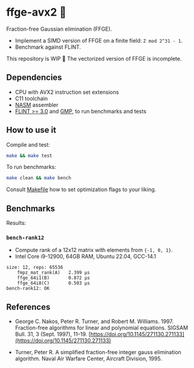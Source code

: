 ffge-avx2 🦋
============

Fraction-free Gaussian elimination (FFGE).

* Implement a SIMD version of FFGE on a finite field: `Z mod 2^31 - 1`.
* Benchmark against FLINT.

This repository is WIP 🚧 The vectorized version of FFGE is incomplete.

Dependencies
------------

* CPU with AVX2 instruction set extensions
* C11 toolchain
* [NASM](https://nasm.us) assembler
* [FLINT >= 3.0](https://flintlib.org) and [GMP](https://gmplib.org/),
  to run benchmarks and tests


How to use it
-------------

Compile and test:

```bash
make && make test
```

To run benchmarks:

```bash
make clean && make bench
```

Consult [Makefile](./Makefile) how to set optimization flags to your liking.


Benchmarks
----------

Results:

### `bench-rank12`

* Compute rank of a 12x12 matrix with elements from `{-1, 0, 1}`.
* Intel Core i9-12900, 64GB RAM, Ubuntu 22.04, GCC-14.1

```text
size: 12, reps: 65536
	fmpz_mat_rank(A)   2.399 μs
	ffge_64i1(B)       0.872 μs
	ffge_64i8(C)       0.503 μs
bench-rank12: OK
```


References
----------

* George C. Nakos, Peter R. Turner, and Robert M. Williams. 1997.  Fraction-free
algorithms for linear and polynomial equations. SIGSAM Bull. 31, 3 (Sept.
1997), 11–19. [https://doi.org/10.1145/271130.271133](https://doi.org/10.1145/271130.271133)

* Turner, Peter R. A simplified fraction-free integer gauss elimination algorithm. Naval Air Warfare Center, Aircraft Division, 1995.

